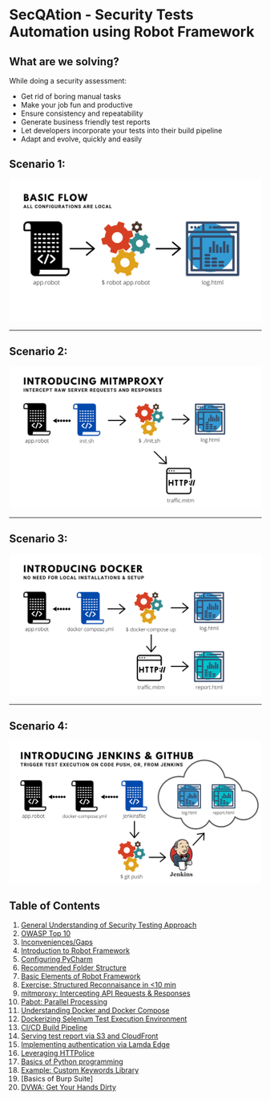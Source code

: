 # SecQAtion - Security Tests Automation using Robot Framework

## What are we solving?

While doing a security assessment:
* Get rid of boring manual tasks
* Make your job fun and productive
* Ensure consistency and repeatability
* Generate business friendly test reports
* Let developers incorporate your tests into their build pipeline
* Adapt and evolve, quickly and easily

## Scenario 1:

![Basic Flow](image/basicFlow.svg)

---

## Scenario 2:

![Mitmproxy](image/mitmproxy.svg)

---

## Scenario 3:

![Docker](image/docker.svg)

---

## Scenario 4:

![Jenkins and GitHub](image/jenkinsAndGitHub.svg)

## Table of Contents

1. [General Understanding of Security Testing Approach](section1/README.md)
2. [OWASP Top 10](section2/README.md)
3. [Inconveniences/Gaps](section3/README.md)
4. [Introduction to Robot Framework](section4/README.md)
5. [Configuring PyCharm](section5/README.md)
6. [Recommended Folder Structure](section6/README.md)
7. [Basic Elements of Robot Framework](section7/README.md)
8. [Exercise: Structured Reconnaisance in <10 min](section8/README.md)
9. [mitmproxy: Intercepting API Requests & Responses](section9/README.md)
10. [Pabot: Parallel Processing](section10/README.md)
11. [Understanding Docker and Docker Compose](section11/README.md)
12. [Dockerizing Selenium Test Execution Environment](section12/README.md)
13. [CI/CD Build Pipeline](section13/README.md)
14. [Serving test report via S3 and CloudFront](section14/README.md)
15. [Implementing authentication via Lamda Edge](section15/README.md)
16. [Leveraging HTTPolice](section16/README.md)
17. [Basics of Python programming](section17/README.md)
18. [Example: Custom Keywords Library](section18/README.md)
19. [Basics of Burp Suite]
20. [DVWA: Get Your Hands Dirty](section20/README.md)
